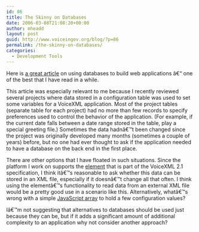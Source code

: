 ```yaml
---
id: 86
title: The Skinny on Databases
date: 2006-03-08T21:08:20+00:00
author: mheadd
layout: post
guid: http://www.voiceingov.org/blog/?p=86
permalink: /the-skinny-on-databases/
categories:
  - Development Tools
---
```

Here is [a great article](http://www.developer.com/db/article.php/3589351) on using databases to build web applications â€“ one of the best that I have read in a while.

This article was especially relevant to me because I recently reviewed several projects where data stored in a configuration table was used to set some variables for a VoiceXML application. Most of the project tables (separate table for each project) had no more than few records to specify preferences used to control the behavior of the application. (For example, if the current date falls between a date range stored in the table, play a special greeting file.) Sometimes the data hadnâ€™t been changed since the project was originally developed many months (sometimes a couple of years) before, but no one had ever thought to ask if the application needed to have a database on the back end in the first place.

There are other options that I have floated in such situations. Since the platform I work on supports the [<data> element](http://www.w3.org/TR/2005/CR-voicexml21-20050613/#sec-data) that is part of the VoiceXML 2.1 specification, I think itâ€™s reasonable to ask whether this data can be stored in an XML file, especially if it doesnâ€™t change all that often. I think using the <data> elementâ€™s functionality to read data from an external XML file would be a pretty good use in a scenario like this. Alternatively, whatâ€™s wrong with a simple [JavaScript array](http://developer.mozilla.org/en/docs/Core_JavaScript_1.5_Reference:Global_Objects:Array) to hold a few configuration values?

Iâ€™m not suggesting that alternatives to databases should be used just because they can be, but if it adds a significant amount of additional complexity to an application why not consider another approach?